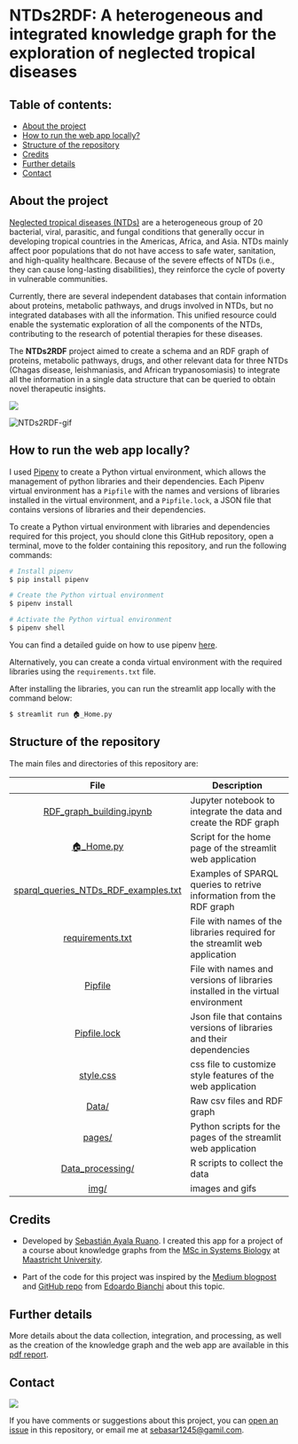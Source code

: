 # **NTDs2RDF: A heterogeneous and integrated knowledge graph for the exploration of neglected tropical diseases**

## **Table of contents:**
- [About the project](#about-the-project)
- [How to run the web app locally?](#how-to-run-this-app-locally)
- [Structure of the repository](#structure-of-the-repository)
- [Credits](#credits)
- [Further details](#details)
- [Contact](#contact)

## **About the project**
[Neglected tropical diseases (NTDs)](https://www.who.int/news-room/questions-and-answers/item/neglected-tropical-diseases) are a heterogeneous group of 20 bacterial, viral, parasitic, and fungal conditions that generally occur in developing tropical countries in the Americas, Africa, and Asia. NTDs mainly affect poor populations that do not have access to safe water, sanitation, and high-quality healthcare. Because of the severe effects of NTDs (i.e., they can cause long-lasting disabilities), they reinforce the cycle of poverty  in vulnerable communities.

Currently, there are several independent databases that contain information about proteins, metabolic pathways, and drugs involved in NTDs, but no integrated databases with all the information. This unified resource could enable the systematic exploration of all the components of the NTDs, contributing to the research of potential therapies for these  diseases.

The **NTDs2RDF** project aimed to create a schema and an RDF graph of proteins, metabolic pathways, drugs, and other relevant data for three NTDs (Chagas disease, leishmaniasis, and African trypanosomiasis) to integrate all the information in a single data structure that can be queried to obtain novel therapeutic insights.

<a href="https://NTDs2RDF.streamlit.app/" title="NTDs2RDF"><img src="https://static.streamlit.io/badges/streamlit_badge_black_white.svg"></a><br>

![NTDs2RDF-gif](img/NTDs2RDF.gif)

## **How to run the web app locally?**
I used [Pipenv](https://pypi.org/project/pipenv/) to create a Python virtual environment, which allows the management of python libraries and their dependencies. Each Pipenv virtual environment has a `Pipfile` with the names and versions of libraries installed in the virtual environment, and a `Pipfile.lock`, a JSON file that contains versions of libraries and their dependencies.

To create a Python virtual environment with libraries and dependencies required for this project, you should clone this GitHub repository, open a terminal, move to the folder containing this repository, and run the following commands:

```bash
# Install pipenv
$ pip install pipenv

# Create the Python virtual environment 
$ pipenv install

# Activate the Python virtual environment 
$ pipenv shell
```

You can find a detailed guide on how to use pipenv [here](https://realpython.com/pipenv-guide/).

Alternatively, you can create a conda virtual environment with the required libraries using the `requirements.txt` file.

After installing the libraries, you can run the streamlit app locally with the command below:

```bash
$ streamlit run 🏠_Home.py
```

## **Structure of the repository**
The main files and directories of this repository are:

|File|Description|
|:-:|---|
|[RDF_graph_building.ipynb](RDF_graph_building.ipynb)|Jupyter notebook to integrate the data and create the RDF graph|
|[🏠_Home.py](🏠_Home.py)|Script for the home page of the streamlit web application|
|[sparql_queries_NTDs_RDF_examples.txt](sparql_queries_NTDs_RDF_examples.txt)|Examples of SPARQL queries to retrive information from the RDF graph|
|[requirements.txt](requirements.txt)|File with names of the libraries required for the streamlit web application|
|[Pipfile](Pipfile)|File with names and versions of libraries installed in the virtual environment|
|[Pipfile.lock](Pipfile.lock)|Json file that contains versions of libraries and their dependencies|
|[style.css](style.css)|css file to customize style features of the web application|
|[Data/](Data/)|Raw csv files and RDF graph|
|[pages/](pages/)|Python scripts for the pages of the streamlit web application|
|[Data_processing/](Data_processing/)|R scripts to collect the data|
|[img/](img/)|images and gifs|

## **Credits**
- Developed by [Sebastián Ayala Ruano](https://sayalaruano.github.io/). I created this app for a project of a course about knowledge graphs from the [MSc in Systems Biology](https://www.maastrichtuniversity.nl/education/master/systems-biology) at [Maastricht University](https://www.maastrichtuniversity.nl/).

- Part of the code for this project was inspired by the [Medium blogpost](https://python.plainenglish.io/linked-data-a-framework-for-large-scale-database-integration-d20628021d4a) and 
[GitHub repo](https://github.com/EdoWhite/ThemeParkAccidents_RDF-SPARQL) from [Edoardo Bianchi](https://medium.com/@edoardobianchi98) about this topic.

## **Further details**
More details about the data collection, integration, and processing, as well as the creation of the knowledge graph and the web app are available in this [pdf report](requirements.txt).

## **Contact**
[![](https://img.shields.io/twitter/follow/sayalaruano?style=social)](https://twitter.com/sayalaruano)

If you have comments or suggestions about this project, you can [open an issue](https://github.com/sayalaruano/NTDs2RDF/issues/new) in this repository, or email me at sebasar1245@gamil.com.
